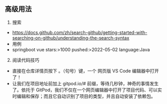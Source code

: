 ## 高级用法
1. 搜索
- https://docs.github.com/zh/search-github/getting-started-with-searching-on-github/understanding-the-search-syntax
- 用例
- springboot vue stars:>1000 pushed:>2022-05-02 language:Java 

2. 阅读代码技巧
- 直接在仓库详情页按下 。（句号）键，一个 网页版 VS Code 编辑器中打开了！
- 让我们在项目地址前加上 gitpod.io/# 前缀，等待几秒钟，神奇的事情发生了。依托于 GitPod，我们不仅在一个网页编辑器中打开了项目代码、可以实时编辑和保存；而且它自动识别了项目的类型，并且自动安装了依赖包。
